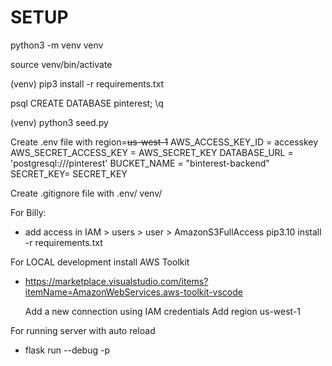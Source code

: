 # SETUP

python3 -m venv venv

source venv/bin/activate

(venv) pip3 install -r requirements.txt

psql
CREATE DATABASE pinterest;
\q

(venv) python3 seed.py

Create .env file with
    region=<s>us-west-1</s>
    AWS_ACCESS_KEY_ID =  accesskey
    AWS_SECRET_ACCESS_KEY =  AWS_SECRET_KEY
    DATABASE_URL = 'postgresql:///pinterest'
    BUCKET_NAME = "binterest-backend"
    SECRET_KEY= SECRET_KEY

Create .gitignore file with
    .env/
    venv/

For Billy:
- add access in IAM > users > user > AmazonS3FullAccess
pip3.10 install -r requirements.txt

For LOCAL development install AWS Toolkit
- https://marketplace.visualstudio.com/items?itemName=AmazonWebServices.aws-toolkit-vscode

    Add a new connection using IAM credentials
    Add region us-west-1

For running server with auto reload
-  flask run --debug -p <specify port>

